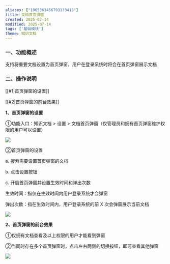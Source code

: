 ```yaml
---
aliases: ["1965363456703133413"]
title: 文档首页弹窗
created: 2025-07-14
modified: 2025-07-14
tags: ['基础模块']
theme: 知识文档
---
```


### 一、功能概述

支持将重要文档设置为首页弹窗，用户在登录系统时将会在首页弹窗展示文档

### 二、操作说明

[[#1|首页弹窗的设置]]

[[#2|首页弹窗的前台效果]]

**1、首页弹窗的设置**

①功能入口：知识文档 > 设置 > 文档首页弹窗（仅管理员和拥有首页弹窗维护权限的用户可以设置）

![](e6ada65e65525b247774f45ec31a2ab8.jpg)

②首页弹窗的设置

a. 搜索需要设置首页弹窗的文档

b. 点击设置按钮

c. 开启首页弹窗并设置生效时间和弹出次数

生效时间：指仅在生效时间内用户登录系统才会弹窗

弹出次数：指在生效时间内，用户登录系统的前 X 次会弹窗展示当前文档

![](c7d9ed7a16abc0a298bdd8a0452c6e80.jpg)

**2、首页弹窗的前台效果**

①仅拥有文档查看及以上权限的用户才能看到弹窗

②当同时存在多个首页弹窗时，点击左右两侧的切换按钮，即可查看其他弹窗

![](f27407a45c31edc388ff47cc1082dab5.jpg)